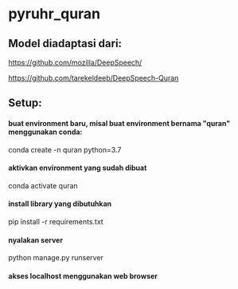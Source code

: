 # pyruhr_quran

## Model diadaptasi dari:

https://github.com/mozilla/DeepSpeech/

https://github.com/tarekeldeeb/DeepSpeech-Quran

## Setup:

#### buat environment baru, misal buat environment bernama "quran" menggunakan conda:

conda create -n quran python=3.7

#### aktivkan environment yang sudah dibuat

conda activate quran

#### install library yang dibutuhkan

pip install -r requirements.txt

#### nyalakan server

python manage.py runserver

#### akses localhost menggunakan web browser
